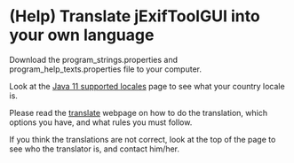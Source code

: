 # (Help) Translate jExifToolGUI into your own language

Download the program_strings.properties and program_help_texts.properties file to your computer.

Look at the  [Java 11 supported locales](https://www.oracle.com/java/technologies/javase/jdk11-suported-locales.html) page to see what your country locale is.

Please read the [translate](https://hvdwolf.github.io/jExifToolGUI/translate.html) webpage on how to do the translation, which options you have, and what rules you must follow.

If you think the translations are not correct, look at the top of the page to see who the translator is, and contact him/her.